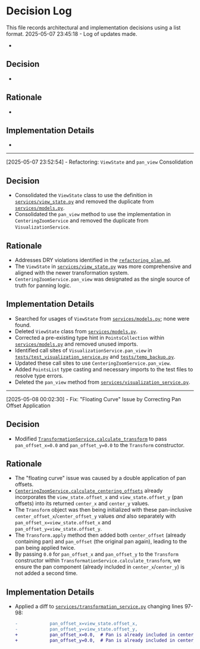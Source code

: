 # Decision Log

This file records architectural and implementation decisions using a list format.
2025-05-07 23:45:18 - Log of updates made.

*

## Decision

*

## Rationale

*

## Implementation Details

*
---
[2025-05-07 23:52:54] - Refactoring: `ViewState` and `pan_view` Consolidation

## Decision
*   Consolidated the `ViewState` class to use the definition in [`services/view_state.py`](services/view_state.py:0) and removed the duplicate from [`services/models.py`](services/models.py:0).
*   Consolidated the `pan_view` method to use the implementation in `CenteringZoomService` and removed the duplicate from `VisualizationService`.

## Rationale
*   Addresses DRY violations identified in the [`refactoring_plan.md`](refactoring_plan.md:0).
*   The `ViewState` in [`services/view_state.py`](services/view_state.py:0) was more comprehensive and aligned with the newer transformation system.
*   `CenteringZoomService.pan_view` was designated as the single source of truth for panning logic.

## Implementation Details
*   Searched for usages of `ViewState` from [`services/models.py`](services/models.py:0); none were found.
*   Deleted `ViewState` class from [`services/models.py`](services/models.py:0).
*   Corrected a pre-existing type hint in `PointsCollection` within [`services/models.py`](services/models.py:0) and removed unused imports.
*   Identified call sites of `VisualizationService.pan_view` in [`tests/test_visualization_service.py`](tests/test_visualization_service.py:0) and [`tests/temp_backup.py`](tests/temp_backup.py:0).
*   Updated these call sites to use `CenteringZoomService.pan_view`.
*   Added `PointsList` type casting and necessary imports to the test files to resolve type errors.
*   Deleted the `pan_view` method from [`services/visualization_service.py`](services/visualization_service.py:0).
---
[2025-05-08 00:02:30] - Fix: "Floating Curve" Issue by Correcting Pan Offset Application

## Decision
*   Modified [`TransformationService.calculate_transform`](services/transformation_service.py:39) to pass `pan_offset_x=0.0` and `pan_offset_y=0.0` to the `Transform` constructor.

## Rationale
*   The "floating curve" issue was caused by a double application of pan offsets.
*   [`CenteringZoomService.calculate_centering_offsets`](services/centering_zoom_service.py:59) already incorporates the `view_state.offset_x` and `view_state.offset_y` (pan offsets) into its returned `center_x` and `center_y` values.
*   The `Transform` object was then being initialized with these pan-inclusive `center_offset_x`/`center_offset_y` values *and* also separately with `pan_offset_x=view_state.offset_x` and `pan_offset_y=view_state.offset_y`.
*   The `Transform.apply` method then added both `center_offset` (already containing pan) and `pan_offset` (the original pan again), leading to the pan being applied twice.
*   By passing `0.0` for `pan_offset_x` and `pan_offset_y` to the `Transform` constructor within `TransformationService.calculate_transform`, we ensure the pan component (already included in `center_x`/`center_y`) is not added a second time.

## Implementation Details
*   Applied a diff to [`services/transformation_service.py`](services/transformation_service.py:0) changing lines 97-98:
    ```diff
    -            pan_offset_x=view_state.offset_x,
    -            pan_offset_y=view_state.offset_y,
    +            pan_offset_x=0.0,  # Pan is already included in center_x, center_y
    +            pan_offset_y=0.0,  # Pan is already included in center_x, center_y
    ```